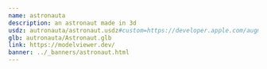 ```yaml
---
name: astronauta
description: an astronaut made in 3d
usdz: autronauta/astronaut.usdz#custom=https://developer.apple.com/augmented-reality/quick-look/models/solar-panels/solar_panels_custom.html&customHeight=small
glb: autronauta/Astronaut.glb
link: https://modelviewer.dev/
banner: ../_banners/astronaut.html
---
```

